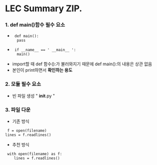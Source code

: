 LEC Summary ZIP.
================

### 1. def main()함수 필수 요소
* <pre><code> def main():
    pass    </code></pre>
* <pre><code> if __name__ == ' __main__ ':
    main() </code></pre>

- import할 때 def 함수():가 불러와지기 때문에 def main():의 내용은 상관 없음   
- 본인이 print하면서 **확인하는 용도**

### 2. 모듈 필수 요소
* 빈 파일 생성
  " __init__.py "

### 3. 파일 다운
* 기존 방식
<pre><code> f = open(filename)
lines = f.readlines() </code></pre>
* 추천 방식
<pre><code> with open(filename) as f:
    lines = f.readlines() </code></pre>

